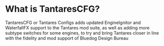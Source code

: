 # What is TantaresCFG?
TantaresCFG or Tantares Configs adds updated EngineIgnitor and WaterfallFX support to the Tantares mod suite, as well as adding more subtype switches for some engines, to try and bring Tantares closer in line with the fidelity and mod support of Bluedog Design Bureau
